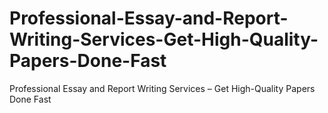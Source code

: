 # Professional-Essay-and-Report-Writing-Services-Get-High-Quality-Papers-Done-Fast
Professional Essay and Report Writing Services – Get High-Quality Papers Done Fast
